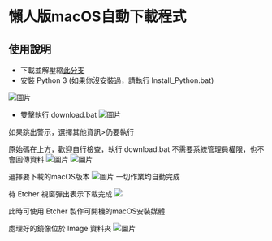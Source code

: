 # 懶人版macOS自動下載程式
## 使用說明

- 下載並解壓縮[此分支](https://github.com/proton-penguin/macOS-Downloader/archive/refs/heads/Windows.zip)
- 安裝 Python 3 (如果你沒安裝過，請執行 Install_Python.bat)

![圖片](https://github.com/proton-penguin/macOS-Downloader/assets/142492829/1819c557-0432-492d-b145-aab1c4908d69)

- 雙擊執行 download.bat
![圖片](https://github.com/proton-penguin/macOS-Downloader/assets/142492829/ff269c18-20c6-47f7-8892-e0a7eeeea356)

如果跳出警示，選擇其他資訊>仍要執行

原始碼在上方，歡迎自行檢查，執行 download.bat 不需要系統管理員權限，也不會回傳資料
![圖片](https://github.com/proton-penguin/macOS-Downloader/assets/142492829/712fdfae-2aa9-4fc6-9117-9f47829b5210)
![圖片](https://github.com/proton-penguin/macOS-Downloader/assets/142492829/208ee012-5e36-4729-9dfb-b319340da781)

選擇要下載的macOS版本
![圖片](https://github.com/proton-penguin/macOS-Downloader/assets/142492829/dbe690bb-8623-4a12-8839-86b01ab508cd)
一切作業均自動完成

待 Etcher 視窗彈出表示下載完成
![](https://user-images.githubusercontent.com/142492829/268482033-5494aaa6-ccc2-4182-8ace-47959626d47d.png)

此時可使用 Etcher 製作可開機的macOS安裝媒體

處理好的鏡像位於 Image 資料夾
![圖片](https://github.com/proton-penguin/macOS-Downloader/assets/142492829/873f1d3c-0a07-45fb-9207-c99a4c88e691)


